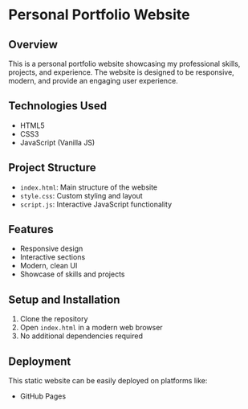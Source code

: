 # Personal Portfolio Website

## Overview
This is a personal portfolio website showcasing my professional skills, projects, and experience. The website is designed to be responsive, modern, and provide an engaging user experience.

## Technologies Used
- HTML5
- CSS3
- JavaScript (Vanilla JS)

## Project Structure
- `index.html`: Main structure of the website
- `style.css`: Custom styling and layout
- `script.js`: Interactive JavaScript functionality

## Features
- Responsive design
- Interactive sections
- Modern, clean UI
- Showcase of skills and projects

## Setup and Installation
1. Clone the repository
2. Open `index.html` in a modern web browser
3. No additional dependencies required

## Deployment
This static website can be easily deployed on platforms like:
- GitHub Pages
